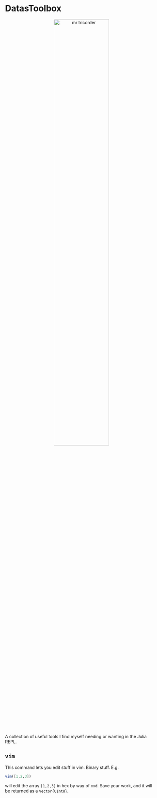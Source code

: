 # DatasToolbox

<p align="center"><img src="https://i2.wp.com/www.tor.com/wp-content/uploads/2016/09/DataLaughing.jpg?resize=740%2C460&type=vertical&ssl=1" alt="mr tricorder" style="height:60%; width:60%"></p>

A collection of useful tools I find myself needing or wanting in the Julia REPL.

## `vim`
This command lets you edit stuff in vim.  Binary stuff.  E.g.
```julia
vim([1,2,3])
```
will edit the array `[1,2,3]` in hex by way of `xxd`.  Save your work, and it will be
returned as a `Vector{UInt8}`.
